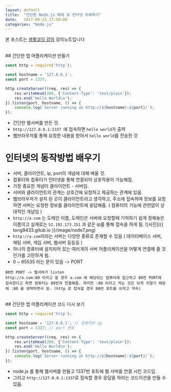 ```yaml
---
layout: default
title:  "간단한 Node.js 예제 및 인터넷 이해하기"
date:   2017-09-23 17:50:00
categories: "Node.js"
---
```


본 포스트는 [생활코딩 강의](https://www.inflearn.com/course/nodejs-강좌-생활코딩) 강의노트입니다

<br>
## 간단한 앱 어플리케이션 만들기

```javascript
const http = require('http');

const hostname = '127.0.0.1';
const port = 1337;

http.createServer((req, res) => {
    res.writeHead(200, {'Content-Type': 'text/plain'});
    res.end('Hello World\n');
}).listen(port, hostname, () => {
    console.log(`Server running at http://${hostname}:${port}/`);
});
```

*  간단한 웹서버를 만든 것.
* `http://127.0.0.1:1337 `에 접속하면 `hello world`가 출력
* 웹브라우저를 통해 요청한 내용을 받아서 `hello world`를 전송한 것

# 인터넷의 동작방법 배우기
* 서버, 클라이언트, ip, port의 개념에 대해 배울 것.
* 컴퓨터와 컴퓨터가 인터넷을 통해 연결되어 상호작용이 가능해짐.
* 가장 중요한 개념이 클라이언트 - 서버임.
* 서버와 클라이언트의 관계는 상호간에 요청하고 제공하는 관계에 있음.
* 웹브라우저가 설치 된 곳이 클라이언트라고 생각하고, 주소에 접속하여 정보를 요청하면 서버는 요청한 정보를 클라이언트에 응답해줌. ( 컴퓨터의 기능에 관련없이 상대적인 개념임 )
* `http://a.com`  는 도메인 이름, 도메인은 서버에 요청할때 기억하기 쉽게 정해놓은 이름이고 실제로는 `52.192.173.151` 과 같은 ip를 통해 접속을 하게 됨.
![사진]({{ tong9433.gitub.io }}/image/node7.png)
* `http://a.com`이라는 서버는 다양한 종류로 존재할 수 있음 ( 데이터베이스 서버, 채팅 서버, 게임 서버, 웹서버 등등등 )
* 하나의 컴퓨터에 설치되어 있는 여러개의 서버 어플리케이션을 어떻게 연결해 줄 것인가를 고민하게 됨.
* 0 ~ 65535 라는 문이 있음 -> PORT

```
80번 PORT -> 웹서버가 listen
http://a.com:80 이라고 할 경우 a.com 에 해당되는 컴퓨터에 접근하고 80번 PORT에 접속한다고 하면 컴퓨터는 80번과 연결해줌. 하지만 :80 이라고 적는 것은 되게 귀찮기 때문에 :80 을 생략하면서 씀. (http 로 접속할 경우 80번 포트를 쓰자고 약속)
```

<br>
## 간단한 앱 어플리케이션 코드 다시 보기

```javascript
const http = require('http');

const hostname = '127.0.0.1'; // 컴퓨터의 ip
const port = 1337; // port 번호

http.createServer((req, res) => {
    res.writeHead(200, {'Content-Type': 'text/plain'});
    res.end('Hello World\n');
}).listen(port, hostname, () => {
    console.log(`Server running at http://${hostname}:${port}/`);
});
```

* node.js 를 통해 웹서버를 만들고 1337번 포트에 웹 서버를 연결 시킨 코드임.
* 그리고 `http://127.0.0.1:1337`로 접속할 경우 응답을 하라는 코드이션을 만들 수 있음.